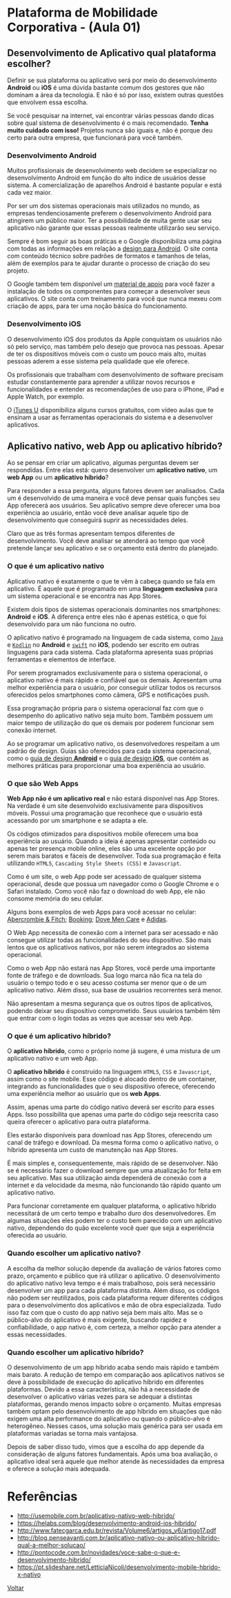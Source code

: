 # Plataforma de Mobilidade Corporativa - (Aula 01)

## Desenvolvimento de Aplicativo qual plataforma escolher?

Definir se sua plataforma ou aplicativo será por meio do desenvolvimento **Android** ou **iOS** é uma dúvida bastante comum dos gestores que não dominam a área da tecnologia. E não é só por isso, existem outras questões que envolvem essa escolha.

Se você pesquisar na internet, vai encontrar várias pessoas dando dicas sobre qual sistema de desenvolvimento é o mais recomendado. **Tenha muito cuidado com isso!** Projetos nunca são iguais e, não é porque deu certo para outra empresa, que funcionará para você também.

### Desenvolvimento Android

Muitos profissionais de desenvolvimento web decidem se especializar no desenvolvimento Android em função do alto índice de usuários desse sistema. A comercialização de aparelhos Android é bastante popular e está cada vez maior.

Por ser um dos sistemas operacionais mais utilizados no mundo, as empresas tendenciosamente preferem o desenvolvimento Android para atingirem um público maior. Ter a possibilidade de muita gente usar seu aplicativo não garante que essas pessoas realmente utilizarão seu serviço.

Sempre é bom seguir as boas práticas e o Google disponibiliza uma página com todas as informações em relação a [design para Android](https://developer.android.com/design/material/index.html?hl=pt-br). O site conta com conteúdo técnico sobre padrões de formatos e tamanhos de telas, além de exemplos para te ajudar durante o processo de criação do seu projeto.

O Google também tem disponível um [material de apoio](https://developer.android.com/studio/index.html?hl=pt-br) para você fazer a instalação de todos os componentes para começar a desenvolver seus aplicativos. O site conta com treinamento para você que nunca mexeu com criação de apps, para ter uma noção básica do funcionamento.

### Desenvolvimento iOS

O desenvolvimento iOS dos produtos da Apple conquistam os usuários não só pelo serviço, mas também pelo desejo que provoca nas pessoas. Apesar de ter os dispositivos móveis com o custo um pouco mais alto, muitas pessoas aderem a esse sistema pela qualidade que ele oferece.

Os profissionais que trabalham com desenvolvimento de software precisam estudar constantemente para aprender a utilizar novos recursos e funcionalidades e entender as recomendações de uso para o iPhone, iPad e Apple Watch, por exemplo.

O [iTunes U](https://www.apple.com/br/education/ipad/itunes-u/) disponibiliza alguns cursos gratuitos, com vídeo aulas que te ensinam a usar as ferramentas operacionais do sistema e a desenvolver aplicativos.

## Aplicativo nativo, web App ou aplicativo híbrido?

Ao se pensar em criar um aplicativo, algumas perguntas devem ser respondidas. Entre elas está: quero desenvolver um **aplicativo nativo**, um **web App** ou um **aplicativo híbrido**?

Para responder a essa pergunta, alguns fatores devem ser analisados. Cada um é desenvolvido de uma maneira e você deve pensar quais funções seu App oferecerá aos usuários. Seu aplicativo sempre deve oferecer uma boa experiência ao usuário, então você deve analisar aquele tipo de desenvolvimento que conseguirá suprir as necessidades deles.

Claro que as três formas  apresentam tempos diferentes de desenvolvimento. Você deve analisar se atenderá ao tempo que você pretende lançar seu aplicativo e se o orçamento está dentro do planejado.

### O que é um aplicativo nativo

Aplicativo nativo é exatamente o que te vêm à cabeça quando se fala em aplicativo. É aquele que é programado em uma **linguagem exclusiva** para um sistema operacional e se encontra nas App Stores.

Existem dois tipos de sistemas operacionais dominantes nos smartphones: **Android** e **iOS**. A diferença entre eles não é apenas estética, o que foi desenvolvido para um não funciona no outro.

O aplicativo nativo é programado na linguagem de cada sistema, como [`Java`](http://www.oracle.com/technetwork/java/api-141528.html) e [`Kodlin`](https://kotlinlang.org/) no **Android** e [`swift`](https://www.apple.com/br/swift/) no **iOS**, podendo ser escrito em outras linguagens para cada sistema. Cada plataforma apresenta suas próprias ferramentas e elementos de interface.

Por serem programados exclusivamente para o sistema operacional, o aplicativo nativo é mais rápido e confiável que os demais. Apresentam uma melhor experiência para o usuário, por conseguir utilizar todos os recursos oferecidos pelos smartphones como câmera, GPS e notificações push.

Essa programação própria para o sistema operacional faz com que o desempenho do aplicativo nativo seja muito bom. Também possuem um maior tempo de utilização do que os demais por poderem funcionar sem conexão internet.

Ao se programar um aplicativo nativo, os desenvolvedores respeitam a um padrão de design. Guias são oferecidos para cada sistema operacional, como o [guia de design **Android**](https://developer.android.com/design/index.html?hl=pt-br) e o [guia de design **iOS**](https://developer.apple.com/design/), que contém as melhores práticas para proporcionar uma boa experiência ao usuário.

### O que são Web Apps

**Web App não é um aplicativo real** e não estará disponível nas App Stores. Na verdade é um site desenvolvido exclusivamente para dispositivos móveis. Possui uma programação que reconhece que o usuário está acessando por um smartphone e se adapta a ele.

Os códigos otimizados para dispositivos mobile oferecem uma boa experiência ao usuário. Quando a ideia é apenas apresentar conteúdo ou apenas ter presença mobile online, eles são uma excelente opção por serem mais baratos e fáceis de desenvolver. Toda sua programação é feita utilizando `HTML5`, `Cascading Style Sheets (CSS)` e `Javascript`.

Como é um site, o web App pode ser acessado de qualquer sistema operacional, desde que possua um navegador como o Google Chrome e o Safari instalado. Como você não faz o download do web App, ele não consome memória do seu celular.

Alguns bons exemplos de web Apps para você acessar no celular: [Abercrombie & Fitch](https://www.abercrombie.com/shop/wd?DM_PersistentCookieCreated=true); [Booking](https://m.booking.com/); [Dove Men Care](https://www.dove.com/us/en/men-care.html) e [Adidas](http://www.adidas.com.br/).

O Web App necessita de conexão com a internet para ser acessado e não consegue utilizar todas as funcionalidades do seu dispositivo. São mais lentos que os aplicativos nativos, por não serem integrados ao sistema operacional.

Como o web App não estará nas App Stores, você perde uma importante fonte de tráfego e de downloads. Sua logo marca não fica na tela do usuário o tempo todo e o seu acesso costuma ser menor que o de um aplicativo nativo. Além disso, sua base de usuários recorrentes será menor.

Não apresentam a mesma segurança que os outros tipos de aplicativos, podendo deixar seu dispositivo comprometido. Seus usuários também têm que entrar com o login todas as vezes que acessar seu web App.

### O que é um aplicativo híbrido?

O **aplicativo híbrido**, como o próprio nome já sugere, é uma mistura de um aplicativo nativo e um web App.

O **aplicativo híbrido** é construído na linguagem `HTML5`, `CSS` e `Javascript`, assim como o site mobile. Esse código é alocado dentro de um container, integrando as funcionalidades que o seu dispositivo oferece, oferecendo uma experiência melhor ao usuário que os **web Apps**.

Assim, apenas uma parte do código nativo deverá ser escrito para esses Apps. Isso possibilita que apenas uma parte do código seja reescrita caso queira oferecer o aplicativo para outra plataforma.

Eles estarão disponíveis para download nas App Stores, oferecendo um canal de tráfego e download. Da mesma forma como o aplicativo nativo, o híbrido apresenta um custo de manutenção nas App Stores.

É mais simples e, consequentemente, mais rápido de se desenvolver. Não se é necessário fazer o download sempre que uma atualização for feita em seu aplicativo. Mas sua utilização ainda dependerá de conexão com a internet e da velocidade da mesma, não funcionando tão rápido quanto um aplicativo nativo.

Para funcionar corretamente em qualquer plataforma, o aplicativo híbrido necessitará de um certo tempo e trabalho duro dos desenvolvedores. Em algumas situações eles podem ter o custo bem parecido com um aplicativo nativo, dependendo do quão excelente você quer que seja a experiência oferecida ao usuário.

### Quando escolher um aplicativo nativo?

A escolha da melhor solução depende da avaliação de vários fatores como prazo, orçamento e público que irá utilizar o aplicativo. O desenvolvimento do aplicativo nativo leva tempo e é mais trabalhoso, pois será necessário desenvolver um app para cada plataforma distinta. Além disso, os códigos não podem ser reutilizados, pois cada plataforma requer diferentes códigos para o desenvolvimento dos aplicativos e mão de obra especializada. Tudo isso faz com que o custo do app nativo seja bem mais alto. Mas se o público-alvo do aplicativo é mais exigente, buscando rapidez e confiabilidade, o app nativo é, com certeza, a melhor opção para atender a essas necessidades.

### Quando escolher um aplicativo híbrido?

O desenvolvimento de um app híbrido acaba sendo mais rápido e também mais barato. A redução de tempo em comparação aos aplicativos nativos se deve à possibilidade de execução do aplicativo híbrido em diferentes plataformas. Devido a essa característica, não há a necessidade de desenvolver o aplicativo várias vezes para se adequar a distintas plataformas, gerando menos impacto sobre o orçamento. Muitas empresas também optam pelo desenvolvimento de app híbrido em situações que não exigem uma alta performance do aplicativo ou quando o público-alvo é heterogêneo. Nesses casos, uma solução mais genérica para ser usada em plataformas variadas se torna mais vantajosa.

Depois de saber disso tudo, vimos que a escolha do app depende da consideração de alguns fatores fundamentais. Após uma boa avaliação, o aplicativo ideal será aquele que melhor atende às necessidades da empresa e oferece a solução mais adequada.

# Referências
 - http://usemobile.com.br/aplicativo-nativo-web-hibrido/
 - https://helabs.com/blog/desenvolvimento-android-ios-hibrido/
 - http://www.fatecgarca.edu.br/revista/Volume6/artigos_v6/artigo17.pdf
 - http://blog.penseavanti.com.br/aplicativo-nativo-ou-aplicativo-hibrido-qual-a-melhor-solucao/
 - http://pontocode.com.br/novidades/voce-sabe-o-que-e-desenvolvimento-hibrido/
 - https://pt.slideshare.net/LetticiaNicoli/desenvolvimento-mobile-hbrido-x-nativo

[Voltar](https://github.com/meta-sistemas-2017/plataforma-mobilidade)